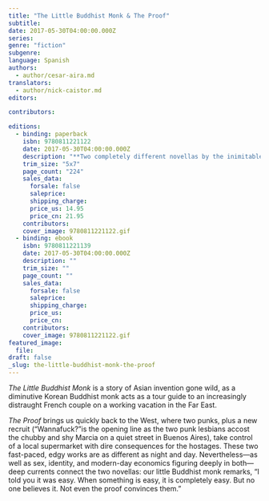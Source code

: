 ```yaml
---
title: "The Little Buddhist Monk & The Proof"
subtitle:
date: 2017-05-30T04:00:00.000Z
series:
genre: "fiction"
subgenre:
language: Spanish
authors:
  - author/cesar-aira.md
translators:
  - author/nick-caistor.md
editors:

contributors:

editions:
  - binding: paperback
    isbn: 9780811221122
    date: 2017-05-30T04:00:00.000Z
    description: "**Two completely different novellas by the inimitable César Aira** "
    trim_size: "5x7"
    page_count: "224"
    sales_data:
      forsale: false
      saleprice:
      shipping_charge:
      price_us: 14.95
      price_cn: 21.95
    contributors:
    cover_image: 9780811221122.gif
  - binding: ebook
    isbn: 9780811221139
    date: 2017-05-30T04:00:00.000Z
    description: ""
    trim_size: ""
    page_count: ""
    sales_data:
      forsale: false
      saleprice:
      shipping_charge:
      price_us:
      price_cn:
    contributors:
    cover_image: 9780811221122.gif
featured_image:
  file:
draft: false
_slug: the-little-buddhist-monk-the-proof
---
```


_The Little Buddhist Monk_ is a story of Asian invention gone wild, as a diminutive Korean Buddhist monk acts as a tour guide to an increasingly distraught French couple on a working vacation in the Far East.

_The Proof_ brings us quickly back to the West, where two punks, plus a new recruit (“Wannafuck?”is the opening line as the two punk lesbians accost the chubby and shy Marcia on a quiet street in Buenos Aires), take control of a local supermarket with dire consequences for the hostages. These two fast-paced, edgy works are as different as night and day. Nevertheless—as well as sex, identity, and modern-day economics figuring deeply in both—deep currents connect the two novellas: our little Buddhist monk remarks, “I told you it was easy. When something is easy, it is completely easy. But no one believes it. Not even the proof convinces them.”
